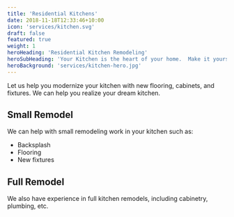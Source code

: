 ```yaml
---
title: 'Residential Kitchens'
date: 2018-11-18T12:33:46+10:00
icon: 'services/kitchen.svg'
draft: false
featured: true
weight: 1
heroHeading: 'Residential Kitchen Remodeling'
heroSubHeading: 'Your Kitchen is the heart of your home.  Make it yours with help from Baber Custom Builders'
heroBackground: 'services/kitchen-hero.jpg'
---
```


Let us help you modernize your kitchen with new flooring, cabinets, and fixtures.  We can help you realize your dream kitchen.

## Small Remodel

We can help with small remodeling work in your kitchen such as:

* Backsplash
* Flooring
* New fixtures

## Full Remodel

We also have experience in full kitchen remodels, including cabinetry, plumbing, etc.